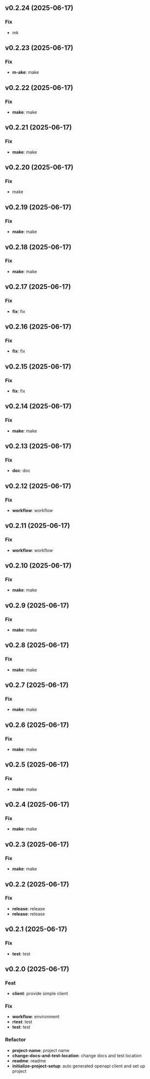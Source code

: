 ## v0.2.24 (2025-06-17)

### Fix

- mk

## v0.2.23 (2025-06-17)

### Fix

- **m-ake**: make

## v0.2.22 (2025-06-17)

### Fix

- **make**: make

## v0.2.21 (2025-06-17)

### Fix

- **make**: make

## v0.2.20 (2025-06-17)

### Fix

- make

## v0.2.19 (2025-06-17)

### Fix

- **make**: make

## v0.2.18 (2025-06-17)

### Fix

- **make**: make

## v0.2.17 (2025-06-17)

### Fix

- **fix**: fix

## v0.2.16 (2025-06-17)

### Fix

- **fix**: fix

## v0.2.15 (2025-06-17)

### Fix

- **fix**: fix

## v0.2.14 (2025-06-17)

### Fix

- **make**: make

## v0.2.13 (2025-06-17)

### Fix

- **doc**: doc

## v0.2.12 (2025-06-17)

### Fix

- **workflow**: workflow

## v0.2.11 (2025-06-17)

### Fix

- **workflow**: workflow

## v0.2.10 (2025-06-17)

### Fix

- **make**: make

## v0.2.9 (2025-06-17)

### Fix

- **make**: make

## v0.2.8 (2025-06-17)

### Fix

- **make**: make

## v0.2.7 (2025-06-17)

### Fix

- **make**: make

## v0.2.6 (2025-06-17)

### Fix

- **make**: make

## v0.2.5 (2025-06-17)

### Fix

- **make**: make

## v0.2.4 (2025-06-17)

### Fix

- **make**: make

## v0.2.3 (2025-06-17)

### Fix

- **make**: make

## v0.2.2 (2025-06-17)

### Fix

- **release**: release
- **release**: release

## v0.2.1 (2025-06-17)

### Fix

- **test**: test

## v0.2.0 (2025-06-17)

### Feat

- **client**: provide simple client

### Fix

- **workflow**: environment
- **rtest**: test
- **test**: test

### Refactor

- **project-name**: project name
- **change-docs-and-test-location**: change docs and test location
- **readme**: readme
- **initialize-project-setup**: auto generated openapi client and set up project
